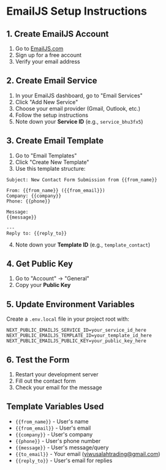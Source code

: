 # EmailJS Setup Instructions

## 1. Create EmailJS Account
1. Go to [EmailJS.com](https://www.emailjs.com/)
2. Sign up for a free account
3. Verify your email address

## 2. Create Email Service
1. In your EmailJS dashboard, go to "Email Services"
2. Click "Add New Service"
3. Choose your email provider (Gmail, Outlook, etc.)
4. Follow the setup instructions
5. Note down your **Service ID** (e.g., `service_bhu3fx5`)

## 3. Create Email Template
1. Go to "Email Templates"
2. Click "Create New Template"
3. Use this template structure:

```
Subject: New Contact Form Submission from {{from_name}}

From: {{from_name}} ({{from_email}})
Company: {{company}}
Phone: {{phone}}

Message:
{{message}}

---
Reply to: {{reply_to}}
```

4. Note down your **Template ID** (e.g., `template_contact`)

## 4. Get Public Key
1. Go to "Account" → "General"
2. Copy your **Public Key**

## 5. Update Environment Variables
Create a `.env.local` file in your project root with:

```
NEXT_PUBLIC_EMAILJS_SERVICE_ID=your_service_id_here
NEXT_PUBLIC_EMAILJS_TEMPLATE_ID=your_template_id_here
NEXT_PUBLIC_EMAILJS_PUBLIC_KEY=your_public_key_here
```

## 6. Test the Form
1. Restart your development server
2. Fill out the contact form
3. Check your email for the message

## Template Variables Used
- `{{from_name}}` - User's name
- `{{from_email}}` - User's email
- `{{company}}` - User's company
- `{{phone}}` - User's phone number
- `{{message}}` - User's message/query
- `{{to_email}}` - Your email (yiwusalahtrading@gmail.com)
- `{{reply_to}}` - User's email for replies
